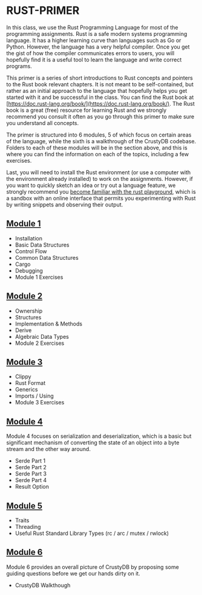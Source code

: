 # RUST-PRIMER

In this class, we use the Rust Programming Language for most of the programming assignments. Rust is a safe modern systems programming language. It has a higher learning curve than languages such as Go or Python. However, the language has a very helpful compiler. Once you get the gist of how the compiler communicates errors to users, you will hopefully find it is a useful tool to learn the language and write correct programs.

This primer is a series of short introductions to Rust concepts and pointers to the Rust book relevant chapters. It is not meant to be self-contained, but rather as an initial approach to the language that hopefully helps you get started with it and be successful in the class. You can find the Rust book at [https://doc.rust-lang.org/book/](https://doc.rust-lang.org/book/). The Rust book is a great (free) resource for learning Rust and we strongly recommend you consult it often as you go through this primer to make sure you understand all concepts.

The primer is structured into 6 modules, 5 of which focus on certain areas of the language, while the sixth is a walkthrough of the CrustyDB codebase. Folders to each of these modules will be in the section above, and this is where you can find the information on each of the topics, including a few exercises.

Last, you will need to install the Rust environment (or use a computer with the environment already installed) to work on the assignments. However, if you want to quickly sketch an idea or try out a language feature, we strongly recommend you [become familiar with the rust playground](https://play.rust-lang.org), which is a sandbox with an online interface that permits you experimenting with Rust by writing snippets and observing their output.

## [Module 1](/module_1/README.md)
- Installation
- Basic Data Structures
- Control Flow
- Common Data Structures
- Cargo
- Debugging
- Module 1 Exercises

## [Module 2](/module_2/README.md)
- Ownership
- Structures
- Implementation & Methods
- Derive
- Algebraic Data Types
- Module 2 Exercises

## [Module 3](/module_3/README.md)
- Clippy
- Rust Format
- Generics
- Imports / Using
- Module 3 Exercises

## [Module 4](/module_4/README.md)
Module 4 focuses on serialization and deserialization, which is a basic but significant mechanism of converting the state of an object into a byte stream and the other way around.

- Serde Part 1
- Serde Part 2
- Serde Part 3
- Serde Part 4
- Result Option


## [Module 5](/module_5/README.md)
- Traits
- Threading
- Useful Rust Standard Library Types (rc / arc / mutex / rwlock)

## [Module 6](/module_6/README.md)
Module 6 provides an overall picture of CrustyDB by proposing some guiding questions before we get our hands dirty on it. 
- CrustyDB Walkthough 
